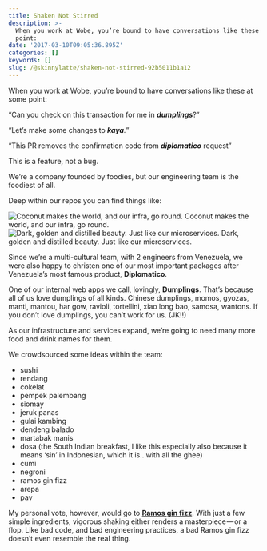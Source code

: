 ```yaml
---
title: Shaken Not Stirred
description: >-
  When you work at Wobe, you’re bound to have conversations like these at some
  point:
date: '2017-03-10T09:05:36.895Z'
categories: []
keywords: []
slug: /@skinnylatte/shaken-not-stirred-92b5011b1a12
---
```


When you work at Wobe, you’re bound to have conversations like these at some point:

“Can you check on this transaction for me in **_dumplings_**?”

“Let’s make some changes to **_kaya_**_._”

“This PR removes the confirmation code from **_diplomatico_** request”

This is a feature, not a bug.

We’re a company founded by foodies, but our engineering team is the foodiest of all.

Deep within our repos you can find things like:

![Coconut makes the world, and our infra, go round.](https://cdn-images-1.medium.com/max/800/1*NRRulG0QtobhsWhjw-CobQ.png)
Coconut makes the world, and our infra, go round.![Dark, golden and distilled beauty. Just like our microservices.](https://cdn-images-1.medium.com/max/800/1*6ug9ayD5vJrq-KOiJgl8Aw.png)
Dark, golden and distilled beauty. Just like our microservices.

Since we’re a multi-cultural team, with 2 engineers from Venezuela, we were also happy to christen one of our most important packages after Venezuela’s most famous product, **Diplomatico**.

One of our internal web apps we call, lovingly, **Dumplings**. That’s because all of us love dumplings of all kinds. Chinese dumplings, momos, gyozas, manti, mantou, har gow, ravioli, tortellini, xiao long bao, samosa, wantons. If you don’t love dumplings, you can’t work for us. (JK!!)

As our infrastructure and services expand, we’re going to need many more food and drink names for them.

We crowdsourced some ideas within the team:

*   sushi
*   rendang
*   cokelat
*   pempek palembang
*   siomay
*   jeruk panas
*   gulai kambing
*   dendeng balado
*   martabak manis
*   dosa (the South Indian breakfast, I like this especially also because it means ‘sin’ in Indonesian, which it is.. with all the ghee)
*   cumi
*   negroni
*   ramos gin fizz
*   arepa
*   pav

My personal vote, however, would go to [**Ramos gin fizz**](http://www.cocktailchronicles.com/2005/09/11/in-praise-of-difficult-drinks-part-i-the-ramos-gin-fizz/). With just a few simple ingredients, vigorous shaking either renders a masterpiece — or a flop. Like bad code, and bad engineering practices, a bad Ramos gin fizz doesn’t even resemble the real thing.